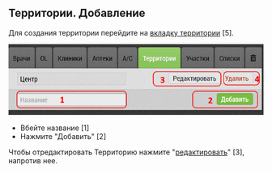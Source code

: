 ## Территории. Добавление

Для создания территории перейдите на [вкладку территории](database.md) [5].

![](../images/database-territory.png)

- Вбейте название [1]
- Нажмите "Добавить" [2]

Чтобы отредактировать Территорию нажмите "[редактировать](database-territory-edit.md)" [3], напротив нее.
